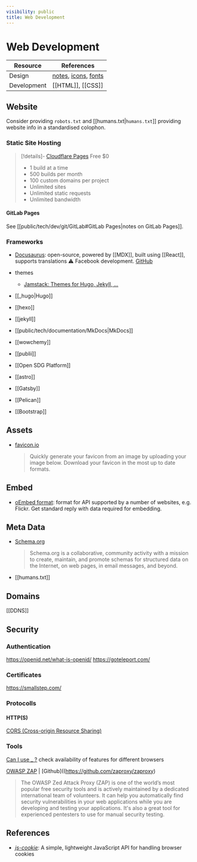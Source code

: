 ```yaml
---
visibility: public
title: Web Development
---
```

# Web Development

| Resource    | References                                                    |
| ----------- | ------------------------------------------------------------- |
| Design      | [notes](design), [icons](design#icons), [fonts](design#fonts) |
| Development | [[HTML]], [[CSS]]                                             |

## Website

Consider providing `robots.txt` and [[humans.txt|`humans.txt`]] providing website info in a standardised colophon.

### Static Site Hosting

> [!details]- [Cloudflare Pages](https://pages.cloudflare.com/)
> Free $0
> - 1 build at a time
> - 500 builds per month
> - 100 custom domains per project
> - Unlimited sites
> - Unlimited static requests
> - Unlimited bandwidth

#### GitLab Pages

See [[public/tech/dev/git/GitLab#GitLab Pages|notes on GitLab Pages]].

### Frameworks

- [Docusaurus](https://docusaurus.io/): open-source, powered by [[MDX]], built using [[React]], supports translations
    ⚠ Facebook development. [GitHub](https://github.com/facebook/docusaurus)
- themes
    - [Jamstack: Themes for Hugo, Jekyll, ...](https://jamstackthemes.dev/)

- [[_hugo|Hugo]]
- [[hexo]]
- [[jekyll]]
- [[public/tech/documentation/MkDocs|MkDocs]]
- [[wowchemy]]
- [[publii]]
- [[Open SDG Platform]]
- [[astro]]
- [[Gatsby]]
- [[Pelican]]
- [[Bootstrap]]

## Assets

- [favicon.io](https://favicon.io/)
  > Quickly generate your favicon from an image by uploading your image below. Download your favicon in the most up to date formats.


## Embed

- [oEmbed format](https://oembed.com/): format for API supported by a number of websites, e.g. Flickr. Get standard reply with data required for embedding.

## Meta Data

- [Schema.org](https://schema.org/)
  > Schema.org is a collaborative, community activity with a mission to create, maintain, and promote schemas for structured data on the Internet, on web pages, in email messages, and beyond.
- [[humans.txt]]

## Domains

[[DDNS]]

## Security

### Authentication

<https://openid.net/what-is-openid/>
<https://goteleport.com/>

### Certificates

<https://smallstep.com/>

### Protocolls

#### HTTP(S)

[CORS (Cross-origin Resource Sharing)](https://web.dev/cross-origin-resource-sharing/?utm_source=devtools)

### Tools

[Can I use _ ?][can-i-use] check availability of features for different browsers

[OWASP ZAP](https://www.zaproxy.org) | [Github]((<https://github.com/zaproxy/zaproxy>)
> The OWASP Zed Attack Proxy (ZAP) is one of the world’s most popular free security tools and is actively maintained by a dedicated international team of volunteers. It can help you automatically find security vulnerabilities in your web applications while you are developing and testing your applications. It's also a great tool for experienced pentesters to use for manual security testing.


## References

- [*js-cookie*](https://github.com/js-cookie/js-cookie): A simple, lightweight JavaScript API for handling browser cookies

[can-i-use]: <https://caniuse.com/>